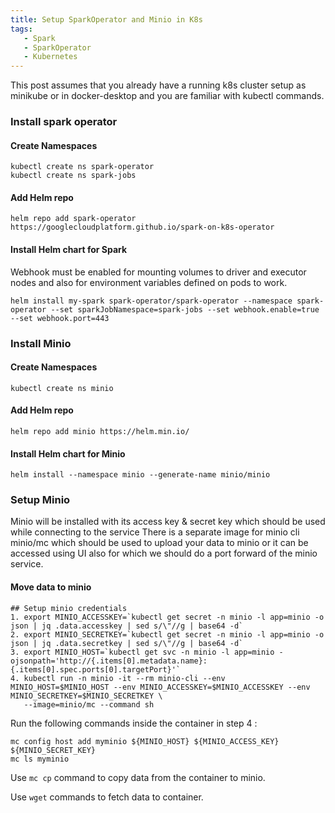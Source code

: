 ```yaml
---
title: Setup SparkOperator and Minio in K8s
tags:
   - Spark
   - SparkOperator
   - Kubernetes
---
```


This post assumes that you already have a running k8s cluster setup as minikube or in docker-desktop and you are familiar with kubectl commands.

### Install spark operator

#### Create Namespaces
~~~shell
kubectl create ns spark-operator
kubectl create ns spark-jobs
~~~
#### Add Helm repo
~~~shell
helm repo add spark-operator https://googlecloudplatform.github.io/spark-on-k8s-operator
~~~
#### Install Helm chart for Spark 
Webhook must be enabled for mounting volumes to driver and executor nodes and also for environment variables defined on pods to work.
~~~shell
helm install my-spark spark-operator/spark-operator --namespace spark-operator --set sparkJobNamespace=spark-jobs --set webhook.enable=true --set webhook.port=443
~~~

### Install Minio
#### Create Namespaces
~~~shell
kubectl create ns minio
~~~
#### Add Helm repo 
~~~shell
helm repo add minio https://helm.min.io/
~~~
#### Install Helm chart for  Minio
~~~shell
helm install --namespace minio --generate-name minio/minio
~~~

### Setup Minio
Minio will be installed with its access key & secret key which should be used while connecting to the service
There is a separate image for minio cli minio/mc which should be used to upload your data to minio or it can be accessed using UI also for which we should do a port forward of the minio service.

#### Move data to minio
~~~shell
## Setup minio credentials
1. export MINIO_ACCESSKEY=`kubectl get secret -n minio -l app=minio -o json | jq .data.accesskey | sed s/\"//g | base64 -d`
2. export MINIO_SECRETKEY=`kubectl get secret -n minio -l app=minio -o json | jq .data.secretkey | sed s/\"//g | base64 -d`
3. export MINIO_HOST=`kubectl get svc -n minio -l app=minio -ojsonpath='http://{.items[0].metadata.name}:{.items[0].spec.ports[0].targetPort}'`
4. kubectl run -n minio -it --rm minio-cli --env MINIO_HOST=$MINIO_HOST --env MINIO_ACCESSKEY=$MINIO_ACCESSKEY --env MINIO_SECRETKEY=$MINIO_SECRETKEY \
   --image=minio/mc --command sh
~~~
Run the following commands inside the container in step 4 :
```shell
mc config host add myminio ${MINIO_HOST} ${MINIO_ACCESS_KEY} ${MINIO_SECRET_KEY}
mc ls myminio
```
Use `mc cp` command to copy data from the container to minio.
	
Use `wget` commands to fetch data to container.
